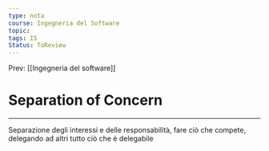 ```yaml
---
type: nota
course: Ingegneria del Software
topic: 
tags: IS
Status: ToReview
---
```


Prev: [[Ingegneria del software]]

# Separation of Concern
---
Separazione degli interessi e delle responsabilità, fare ciò che compete, delegando ad altri tutto ciò che è delegabile